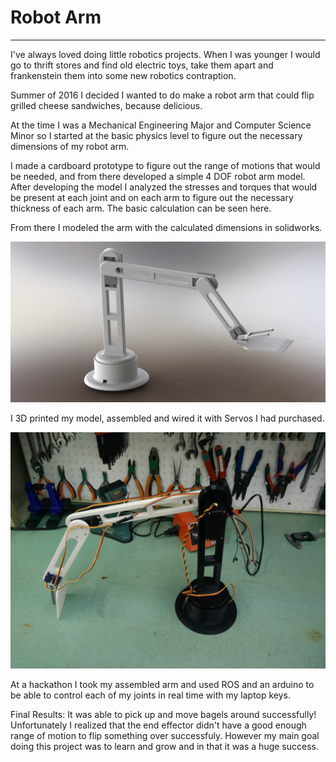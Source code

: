 # **Robot Arm**

[//]: # (Image References)

[image1]: ./ModeledRobotArm.jpg "Modeled Robot Arm"
[image2]: ./AssembledRobotArm.jpg "Assembled Arm"

---

I've always loved doing little robotics projects. When I was younger I would go to thrift stores and find old electric toys, take them apart and frankenstein them into some new robotics contraption.

Summer of 2016 I decided I wanted to do make a robot arm that could flip grilled cheese sandwiches, because delicious.

At the time I was a Mechanical Engineering Major and Computer Science Minor so I started at the basic physics level to figure out the necessary dimensions of my robot arm.

I made a cardboard prototype to figure out the range of motions that would be needed, and from there developed a simple 4 DOF robot arm model. After developing the model I analyzed the stresses and torques that would be present at each joint and on each arm to figure out the necessary thickness of each arm. The basic calculation can be seen here.

From there I modeled the arm with the calculated dimensions in solidworks.

![alt text][image1]

I 3D printed my model, assembled and wired it with Servos I had purchased. 

![alt text][image2]

At a hackathon I took my assembled arm and used ROS and an arduino to be able to control each of my joints in real time with my laptop keys.

Final Results: It was able to pick up and move bagels around successfully! Unfortunately I realized that the end effector didn't have a good enough range of motion to flip something over successfuly. However my main goal doing this project was to learn and grow and in that it was a huge success. 
